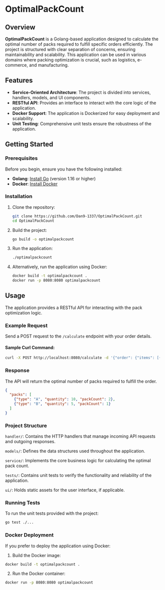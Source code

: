 # OptimalPackCount

## Overview

**OptimalPackCount** is a Golang-based application designed to calculate the optimal number of packs required to fulfill specific orders efficiently. The project is structured with clear separation of concerns, ensuring maintainability and scalability. This application can be used in various domains where packing optimization is crucial, such as logistics, e-commerce, and manufacturing.

## Features

- **Service-Oriented Architecture**: The project is divided into services, handlers, models, and UI components.
- **RESTful API**: Provides an interface to interact with the core logic of the application.
- **Docker Support**: The application is Dockerized for easy deployment and scalability.
- **Unit Testing**: Comprehensive unit tests ensure the robustness of the application.

## Getting Started

### Prerequisites

Before you begin, ensure you have the following installed:

- **Golang**: [Install Go](https://golang.org/doc/install) (version 1.16 or higher)
- **Docker**: [Install Docker](https://www.docker.com/get-started)

### Installation

1. Clone the repository:
    ```bash
    git clone https://github.com/Dan9-1337/OptimalPackCount.git
    cd OptimalPackCount
    ```

2. Build the project:
    ```bash
    go build -o optimalpackcount
    ```

3. Run the application:
    ```bash
    ./optimalpackcount
    ```

4. Alternatively, run the application using Docker:
    ```bash
    docker build -t optimalpackcount .
    docker run -p 8080:8080 optimalpackcount
    ```

## Usage

The application provides a RESTful API for interacting with the pack optimization logic. 

### Example Request

Send a POST request to the `/calculate` endpoint with your order details.

#### Sample Curl Command:
```bash
curl -X POST http://localhost:8080/calculate -d '{"order": {"items": [{"type": "A", "quantity": 10}, {"type": "B", "quantity": 5}]}}'
```

### Response
The API will return the optimal number of packs required to fulfill the order.
```json
{
  "packs": [
    {"type": "A", "quantity": 10, "packCount": 2},
    {"type": "B", "quantity": 5, "packCount": 1}
  ]
}
```
### Project Structure

`handler/`: Contains the HTTP handlers that manage incoming API requests and outgoing responses.

`models/`: Defines the data structures used throughout the application.

`service/`: Implements the core business logic for calculating the optimal pack count.

`tests/`: Contains unit tests to verify the functionality and reliability of the application.

`ui/`: Holds static assets for the user interface, if applicable.

### Running Tests
To run the unit tests provided with the project:

```bash
go test ./...
```

### Docker Deployment
If you prefer to deploy the application using Docker:

1. Build the Docker image:
```bash
docker build -t optimalpackcount .
```
2. Run the Docker container:
```bash
docker run -p 8080:8080 optimalpackcount
```
